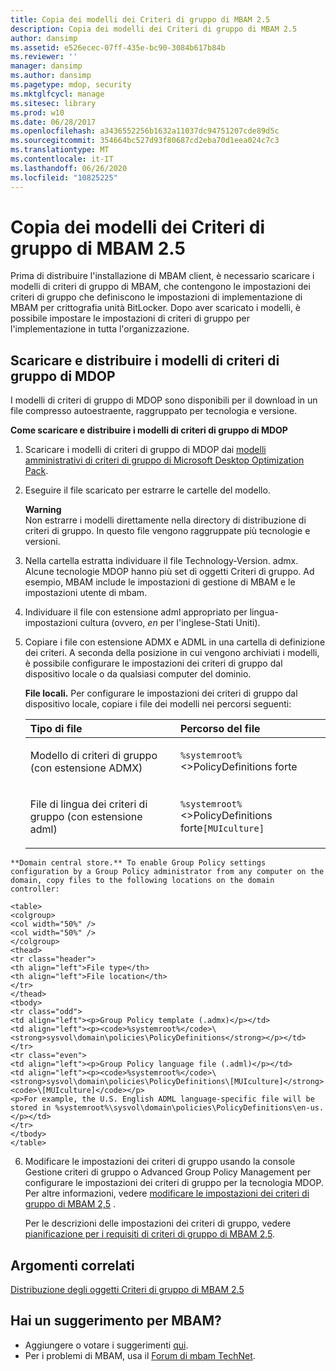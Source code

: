 ```yaml
---
title: Copia dei modelli dei Criteri di gruppo di MBAM 2.5
description: Copia dei modelli dei Criteri di gruppo di MBAM 2.5
author: dansimp
ms.assetid: e526ecec-07ff-435e-bc90-3084b617b84b
ms.reviewer: ''
manager: dansimp
ms.author: dansimp
ms.pagetype: mdop, security
ms.mktglfcycl: manage
ms.sitesec: library
ms.prod: w10
ms.date: 06/28/2017
ms.openlocfilehash: a3436552256b1632a11037dc94751207cde89d5c
ms.sourcegitcommit: 354664bc527d93f80687cd2eba70d1eea024c7c3
ms.translationtype: MT
ms.contentlocale: it-IT
ms.lasthandoff: 06/26/2020
ms.locfileid: "10825225"
---
```

# Copia dei modelli dei Criteri di gruppo di MBAM 2.5


Prima di distribuire l'installazione di MBAM client, è necessario scaricare i modelli di criteri di gruppo di MBAM, che contengono le impostazioni dei criteri di gruppo che definiscono le impostazioni di implementazione di MBAM per crittografia unità BitLocker. Dopo aver scaricato i modelli, è possibile impostare le impostazioni di criteri di gruppo per l'implementazione in tutta l'organizzazione.

## Scaricare e distribuire i modelli di criteri di gruppo di MDOP


I modelli di criteri di gruppo di MDOP sono disponibili per il download in un file compresso autoestraente, raggruppato per tecnologia e versione.

**Come scaricare e distribuire i modelli di criteri di gruppo di MDOP**

1. Scaricare i modelli di criteri di gruppo di MDOP dai [modelli amministrativi di criteri di gruppo di Microsoft Desktop Optimization Pack](https://www.microsoft.com/download/details.aspx?id=55531).

2. Eseguire il file scaricato per estrarre le cartelle del modello.

   **Warning**  
   Non estrarre i modelli direttamente nella directory di distribuzione di criteri di gruppo. In questo file vengono raggruppate più tecnologie e versioni.



3. Nella cartella estratta individuare il file Technology-Version. admx. Alcune tecnologie MDOP hanno più set di oggetti Criteri di gruppo. Ad esempio, MBAM include le impostazioni di gestione di MBAM e le impostazioni utente di mbam.

4. Individuare il file con estensione adml appropriato per lingua-impostazioni cultura (ovvero, *en* per l'inglese-Stati Uniti).

5. Copiare i file con estensione ADMX e ADML in una cartella di definizione dei criteri. A seconda della posizione in cui vengono archiviati i modelli, è possibile configurare le impostazioni dei criteri di gruppo dal dispositivo locale o da qualsiasi computer del dominio.

   **File locali.** Per configurare le impostazioni dei criteri di gruppo dal dispositivo locale, copiare i file dei modelli nei percorsi seguenti:

   <table>
   <colgroup>
   <col width="50%" />
   <col width="50%" />
   </colgroup>
   <thead>
   <tr class="header">
   <th align="left">Tipo di file</th>
   <th align="left">Percorso del file</th>
   </tr>
   </thead>
   <tbody>
   <tr class="odd">
   <td align="left"><p>Modello di criteri di gruppo (con estensione ADMX)</p></td>
   <td align="left"><p><code>%systemroot%</code>&lt;&gt;PolicyDefinitions forte</strong></p></td>
   </tr>
   <tr class="even">
   <td align="left"><p>File di lingua dei criteri di gruppo (con estensione adml)</p></td>
   <td align="left"><p><code>%systemroot%</code>&lt;&gt;PolicyDefinitions forte</strong><code>[MUIculture]</code></p></td>
   </tr>
   </tbody>
   </table>



~~~
**Domain central store.** To enable Group Policy settings configuration by a Group Policy administrator from any computer on the domain, copy files to the following locations on the domain controller:

<table>
<colgroup>
<col width="50%" />
<col width="50%" />
</colgroup>
<thead>
<tr class="header">
<th align="left">File type</th>
<th align="left">File location</th>
</tr>
</thead>
<tbody>
<tr class="odd">
<td align="left"><p>Group Policy template (.admx)</p></td>
<td align="left"><p><code>%systemroot%</code>\<strong>sysvol\domain\policies\PolicyDefinitions</strong></p></td>
</tr>
<tr class="even">
<td align="left"><p>Group Policy language file (.adml)</p></td>
<td align="left"><p><code>%systemroot%</code>\<strong>sysvol\domain\policies\PolicyDefinitions\[MUIculture]</strong><code>\[MUIculture]</code></p>
<p>For example, the U.S. English ADML language-specific file will be stored in %systemroot%\sysvol\domain\policies\PolicyDefinitions\en-us.</p></td>
</tr>
</tbody>
</table>
~~~



6. Modificare le impostazioni dei criteri di gruppo usando la console Gestione criteri di gruppo o Advanced Group Policy Management per configurare le impostazioni dei criteri di gruppo per la tecnologia MDOP. Per altre informazioni, vedere [modificare le impostazioni dei criteri di gruppo di MBAM 2,5](editing-the-mbam-25-group-policy-settings.md) .

   Per le descrizioni delle impostazioni dei criteri di gruppo, vedere [pianificazione per i requisiti di criteri di gruppo di MBAM 2,5](planning-for-mbam-25-group-policy-requirements.md).


## Argomenti correlati


[Distribuzione degli oggetti Criteri di gruppo di MBAM 2.5](deploying-mbam-25-group-policy-objects.md)


## Hai un suggerimento per MBAM?
- Aggiungere o votare i suggerimenti [qui](http://mbam.uservoice.com/forums/268571-microsoft-bitlocker-administration-and-monitoring). 
- Per i problemi di MBAM, usa il [Forum di mbam TechNet](https://social.technet.microsoft.com/Forums/home?forum=mdopmbam).






